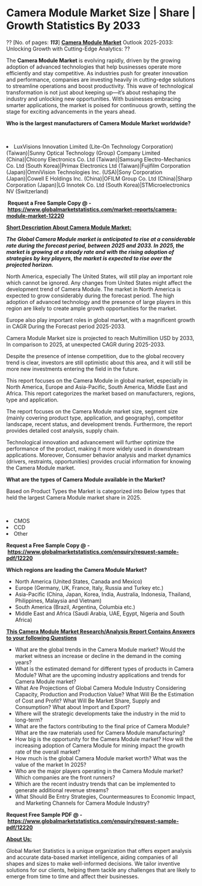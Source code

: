 <H1>Camera Module Market Size | Share | Growth Statistics By 2033</H1><p>?? [No. of pages:&nbsp;<strong><em>113</em></strong>]&nbsp;<strong><a href="https://www.globalmarketstatistics.com/market-reports/camera-module-market-12220">Camera Module&nbsp;Market</a></strong>&nbsp;Outlook 2025-2033: Unlocking Growth with Cutting-Edge Analytics: ??</p><p>The <strong>Camera Module Market</strong> is evolving rapidly, driven by the growing adoption of advanced technologies that help businesses operate more efficiently and stay competitive. As industries push for greater innovation and performance, companies are investing heavily in cutting-edge solutions to streamline operations and boost productivity. This wave of technological transformation is not just about keeping up&mdash;it&rsquo;s about reshaping the industry and unlocking new opportunities. With businesses embracing smarter applications, the market is poised for continuous growth, setting the stage for exciting advancements in the years ahead.</p><p><strong>Who is the largest manufacturers of Camera Module Market worldwide?</strong></p><p>&nbsp;<li>LuxVisions Innovation Limited (Lite-On Technology Corporation) (Taiwan)|Sunny Optical Technology (Group) Company Limited (China)|Chicony Electronics Co. Ltd (Taiwan)|Samsung Electro-Mechanics Co. Ltd (South Korea)|Primax Electronics Ltd (Taiwan)|Fujifilm Corporation (Japan)|OmniVision Technologies Inc. (USA)|Sony Corporation (Japan)|Cowell E Holdings Inc. (China)|OFILM Group Co. Ltd (China)|Sharp Corporation (Japan)|LG Innotek Co. Ltd (South Korea)|STMicroelectronics NV (Switzerland)</p><p>&nbsp;<strong>Request a Free Sample Copy @ -&nbsp;<a href="https://www.globalmarketstatistics.com/market-reports/camera-module-market-12220">https://www.globalmarketstatistics.com/market-reports/camera-module-market-12220</a></strong></p><p><strong><u>Short Description About Camera Module Market:</u></strong></p><p><strong><em>The Global Camera Module market is anticipated to rise at a considerable rate during the forecast period, between 2025 and 2033. In 2025, the market is growing at a steady rate and with the rising adoption of strategies by key players, the market is expected to rise over the projected horizon.</em></strong></p><p>North America, especially The United States, will still play an important role which cannot be ignored. Any changes from United States might affect the development trend of Camera Module. The market in North America is expected to grow considerably during the forecast period. The high adoption of advanced technology and the presence of large players in this region are likely to create ample growth opportunities for the market.</p><p>Europe also play important roles in global market, with a magnificent growth in CAGR During the Forecast period 2025-2033.</p><p>Camera Module Market size is projected to reach Multimillion USD by 2033, In comparison to 2025, at unexpected CAGR during 2025-2033.</p><p>Despite the presence of intense competition, due to the global recovery trend is clear, investors are still optimistic about this area, and it will still be more new investments entering the field in the future.</p><p>This report focuses on the Camera Module in global market, especially in North America, Europe and Asia-Pacific, South America, Middle East and Africa. This report categorizes the market based on manufacturers, regions, type and application.</p><p>The report focuses on the Camera Module market size, segment size (mainly covering product type, application, and geography), competitor landscape, recent status, and development trends. Furthermore, the report provides detailed cost analysis, supply chain.</p><p>Technological innovation and advancement will further optimize the performance of the product, making it more widely used in downstream applications. Moreover, Consumer behavior analysis and market dynamics (drivers, restraints, opportunities) provides crucial information for knowing the Camera Module market.</p><p><strong>What are the types of Camera Module available in the Market?</strong></p><p>Based on Product Types the Market is categorized into Below types that held the largest Camera Module market share in 2025.</p><p>&nbsp;<li>CMOS<li> CCD<li> Other&nbsp;</p><p><strong>Request a Free Sample Copy @ -&nbsp;<a href="https://www.globalmarketstatistics.com/enquiry/request-sample-pdf/12220">https://www.globalmarketstatistics.com/enquiry/request-sample-pdf/12220</a></strong></p><p><strong>Which regions are leading the Camera Module Market?</strong></p><ul><li>North America (United States, Canada and Mexico)</li><li>Europe (Germany, UK, France, Italy, Russia and Turkey etc.)</li><li>Asia-Pacific (China, Japan, Korea, India, Australia, Indonesia, Thailand, Philippines, Malaysia and Vietnam)</li><li>South America (Brazil, Argentina, Columbia etc.)</li><li>Middle East and Africa (Saudi Arabia, UAE, Egypt, Nigeria and South Africa)</li></ul><p><strong><u>This Camera Module Market Research/Analysis Report Contains Answers to your following Questions</u></strong></p><ul><li>What are the global trends in the Camera Module market? Would the market witness an increase or decline in the demand in the coming years?</li><li>What is the estimated demand for different types of products in Camera Module? What are the upcoming industry applications and trends for Camera Module market?</li><li>What Are Projections of Global Camera Module Industry Considering Capacity, Production and Production Value? What Will Be the Estimation of Cost and Profit? What Will Be Market Share, Supply and Consumption? What about Import and Export?</li><li>Where will the strategic developments take the industry in the mid to long-term?</li><li>What are the factors contributing to the final price of Camera Module? What are the raw materials used for Camera Module manufacturing?</li><li>How big is the opportunity for the Camera Module market? How will the increasing adoption of Camera Module for mining impact the growth rate of the overall market?</li><li>How much is the global Camera Module market worth? What was the value of the market In 2025?</li><li>Who are the major players operating in the Camera Module market? Which companies are the front runners?</li><li>Which are the recent industry trends that can be implemented to generate additional revenue streams?</li><li>What Should Be Entry Strategies, Countermeasures to Economic Impact, and Marketing Channels for Camera Module Industry?</li></ul><p><strong>Request Free Sample PDF @ -&nbsp;<a href="https://www.globalmarketstatistics.com/enquiry/request-sample-pdf/12220">https://www.globalmarketstatistics.com/enquiry/request-sample-pdf/12220</a></strong></p><p><strong><u>About Us:</u></strong></p><p>Global Market Statistics&nbsp;is a unique organization that offers expert analysis and accurate data-based market intelligence, aiding companies of all shapes and sizes to make well-informed decisions. We tailor inventive solutions for our clients, helping them tackle any challenges that are likely to emerge from time to time and affect their businesses.</p>
